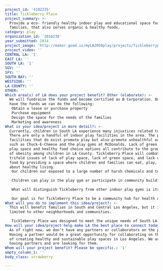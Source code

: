 ```yaml
---
project_id: '4102235'
title: Tickleberry Place
project_summary: >-
  Provide a eco- friendly healthy indoor play and educational space for kids and
  families, that also serves organic & healthy foods.
category: play
organization_id: '2016238'
year_submitted: 2014
project_image: 'http://maker.good.is/myLA2050play/projects/Tickleberryplace.html'
project_video: ''
CENTRAL LA: '1'
EAST LA: ''
SOUTH LA: '1'
SGV: ''
SFV: ''
SOUTH BAY: ''
WESTSIDE: ''
LA COUNTY: ''
OTHER: ''
Which area(s) of LA does your project benefit? Other (elaborate): >-
  We will fundraise the funds and become certified as B Corporation. Once we
  have the funds we can do the following:
   Obtain a lease or purchase property
   Purchase equipment
   Design the space for the needs of the families
   Marketing and awareness
What is your idea/project in more detail?: >-
  Currently, children in South LA experience many injustices related to play.
  There are only a handful of indoor play facilities in the area. The play
  facilities that do exist promote play but also promote unhealthful eating,
  such as Chuck-E-Cheese and the play gyms at McDonalds. Lack of green space,
  play space and healthy food choice options all contribute to the growing rate
  of obesity among children in LA County. Tickleberry Place will combat the
  trifold issues of lack of play space, lack of green space, and lack of healthy
  food by providing a space where children and families can eat, play, and learn
  about healthy living. 
   Our children our exposed to a large number of harsh chemicals and toxic materials. Tickleberry Place will be a play space made from environmentally friendly materials. In addition, Tickleberry Place will use products and methods to keep the play space toxic free. This is particularly important as about 1 in 11 children have asthma in Los Angeles. 
   
   Children can play in the play gym or participate in community building games facilitated by the Tickleberry team. When children are done playing,they can eat healthy organic produce grown in Tickleberry’s garden. Food will be healthful but also culturally relevant to the majority black and Latino residents in the neighborhood near Tickleberry.
   
   What will distinguish Tickleberry from other indoor play gyms is its focus on education for families. Through a partnership with educational organizations, Tickleberry will offer classes, workshops, and events for parents on topics such as gardening, healthy eating, sustainable living, and healthy child development. 
   
   Our goal is for Tickleberry Place to be a community hub for health and wellness. With a local space that caters toward fun and well being, Tickleberry Place will help make LA the best place to learn in 2050.
What will you do to implement this idea/project?: >-
  This will benefit families in South and Central Los Angeles, but it is not
  limited to other neighborhoods and communities.
   
   Tickleberry Place was designed to meet the unique needs of South LA. Historically, South LA has experienced violence, lack of access to safe play spaces to children, limited access to healthy foods. This limits opportunities for children to play and for parents to connect in a public space about values such as healthy living for families. Tickleberry caters to this demographic of Black and Latino families with children ages 6 months to 10 years old. Tickleberry begins in South LA as it is the highest need region for issues of food access and play space. However, the location of Tickleberry makes it accessible to the greater Los Angeles’ Community. Tickleberry welcomes participation from families across the city. Eventually, it is the goal of the founders to expand Tickleberry into other regions of the city, so that families will not have to travel far for safe, environmentally friendly, healthful play spaces for children.
How will your idea/project help make LA the best place to connect today? In LA2050?: >-
  As of right now, we don’t have any partners or collaborators on the project.
  Having a partner would be a great opportunity for collaborating on this cause
  of creating healthy and sustainable play spaces in Los Angeles. We are open to
  having partners and are looking for them.
Whom will your project benefit? Please be specific.: '1'
empty_column_1: ''
body_class: strawberry

---
```

